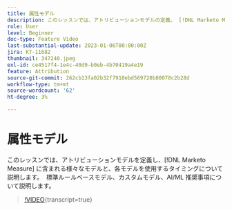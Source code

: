 ```yaml
---
title: 属性モデル
description: このレッスンでは、アトリビューションモデルの定義、 [!DNL Marketo Measure] に含まれる様々なモデルの説明、各モデルを使用するタイミングについて説明します。  標準ルールベースモデル、カスタムモデル、AI/ML 推奨事項について説明します。
role: User
level: Beginner
doc-type: Feature Video
last-substantial-update: 2023-01-06T00:00:00Z
jira: KT-11682
thumbnail: 347240.jpeg
exl-id: ce4517f4-1e4c-40d9-b0eb-4b70419a4e19
feature: Attribution
source-git-commit: 262cb13fa02b32f7918ebd569720b80078c2b28d
workflow-type: tm+mt
source-wordcount: '62'
ht-degree: 3%

---
```


# 属性モデル

このレッスンでは、アトリビューションモデルを定義し、[!DNL Marketo Measure] に含まれる様々なモデルと、各モデルを使用するタイミングについて説明します。  標準ルールベースモデル、カスタムモデル、AI/ML 推奨事項について説明します。

>[!VIDEO](https://video.tv.adobe.com/v/347240/?learn=on){transcript=true}
